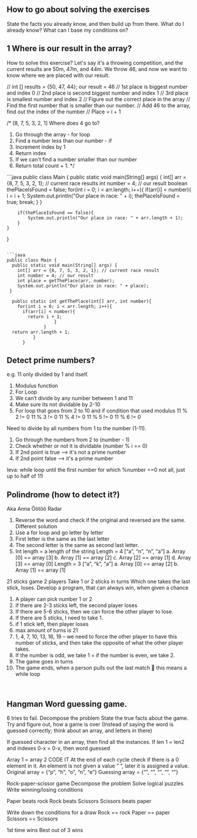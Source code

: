 ## How to go about solving the exercises
State the facts you already know, and then build up from there. 
What do I already know?
What can I base my conditions on?


## 1 Where is our result in the array?

How to solve this exercise?
Let's say it's a throwing competition, and the current results are 50m, 47m, and 44m. 
We throw 46, and now we want to know where we are placed with our result. 

// int [] results = {50, 47, 44}; our result = 46
// 1st place is biggest number and index 0
// 2nd place is second biggest number and index 1
// 3rd place is smallest number and index 2
// Figure out the correct place in the array
// Find the first number that is smaller than our number. 
// Add 46 to the array, find out the index of the number
// Place = i + 1

/* [8, 7, 5, 3, 2, 1]
Where does 4 go to?

1. Go through the array - for loop
2. Find a number less than our number - if
  3. Increment index by 1
  4. Return index
5. If we can't find a number smaller than our number
6. Return total count + 1.
  */
   
´´´java
public class Main {
    public static void main(String[] args) {
        int[] arr = {8, 7, 5, 3, 2, 1}; // current race results
        int number = 4; // our result
        boolean thePlaceIsFound = false;
        for(int i = 0; i < arr.length; i++){
            if(arr[i] < number){
                i = i + 1;
                System.out.println("Our place in race: " + i);
                thePlaceIsFound = true;
                break;
            }
        }

        if(thePlaceIsFound == false){
            System.out.println("Our place in race: " + arr.length + 1);
        }
    }
}
```

```java
public class Main {
  public static void main(String[] args) {
    int[] arr = {8, 7, 5, 3, 2, 1}; // current race result
    int number = 4; // our result
    int place = getThePlace(arr, number);
    System.out.println("Our place in race: " + place);
 }

  public static int getThePlace(int[] arr, int number){
    for(int i = 0; i < arr.length; i++){
      if(arr[i] < number){
        return i + 1;
                  }
              }
  return arr.length + 1;
          }
      }
````

## Detect prime numbers?
e.g. 11 only divided by 1 and itself.

1.	Modulus function
2.	For Loop
3.	We can’t divide by any number between 1 and 11
4.	Make sure its not dividable by 2-10
5.	For loop that goes from 2 to 10 and if condition that used modulus 
11 % 2 != 0
11 % 3 != 0
11 % 4 != 0
11 % 5 != 0
11 % 6 != 0

Need to divide by all numbers from 1 to the number (1-11). 

1. Go through the numbers from 2 to (number - 1)
2. Check whether or not it is dividable (number % i == 0)
3. If 2nd point is true --> it's not a prime number 
4. If 2nd point false --> it's a prime number

Ieva: while loop until the first number for which %number ==0 not all, just up to half of 11!


## Polindrome (how to detect it?)
Aka
Anna
Öötöö
Radar

1.	Reverse the word and check if the original and reversed are the same. 
Different solution
1.	Use a for loop and go letter by letter
2.	First letter is the same as the last letter
3.	The second letter is the same as second last letter. 
4.	Int length = a length of the string
Length = 4
[“a”, “n”, “n”, “a”]
a.	Array [0] == array [3]
b.	Array [1] == array [2]
c.	Array [2] == array [1]
d.	Array [3] == array [0]
Length = 3
[“a”, “k”, “a”]
a.	Array [0] == array [2]
b.	Array [1] == array [1]

21 sticks game
2 players
Take 1 or 2 sticks in turns
Which one takes the last stick, loses. 
Develop a program, that can always win, when given a chance

1.	A player can pick number 1 or 2
2.	if there are 2-3 sticks left, the second player loses
3.	If there are 5-6 sticks, then we can force the other player to lose. 
4.	If there are 5 sticks, I need to take 1. 
5.	if 1 stick left, then player loses
6.	max amount of turns is 21
7.	1, 4, 7, 10, 13, 16, 19 – we need to force the other player to have this number of sticks, and then take the opposite of what the other player takes. 
8.	If the number is odd, we take 1 = if the number is even, we take 2. 
9.	The game goes in turns
10.	The game ends, when a person pulls out the last match  this means a while loop



 
## Hangman Word guessing game. 
6 tries to fail.
Decompose the problem
State the true facts about the game. 
Try and figure out, how a game is over (Instead of saying the word is guessed correctly; think about an array, and letters in there)

If guessed character in an array, then find all the instances.
If len 1 = len2 and indexes 0-x = 0-x, then word guessed 

Array 1 = array 2
CODE IT
At the end of each cycle check if there is a 0 element in it. An element is not given a value “ ”, later it is assigned a value. 
Original array = {“p”, “h”, “o”, “n”, “e”}
Guessing array = {“”, “”, “”, “”, “”}

Rock-paper-scissor game
Decompose the problem
Solve logical puzzles
Write winning/losing conditions

Paper beats rock
Rock beats Scissors
Scissors beats paper

Write down the conditions for a draw
Rock == rock
Paper == paper
Scissors == Scissors

1st time wins 
Best out of 3 wins
